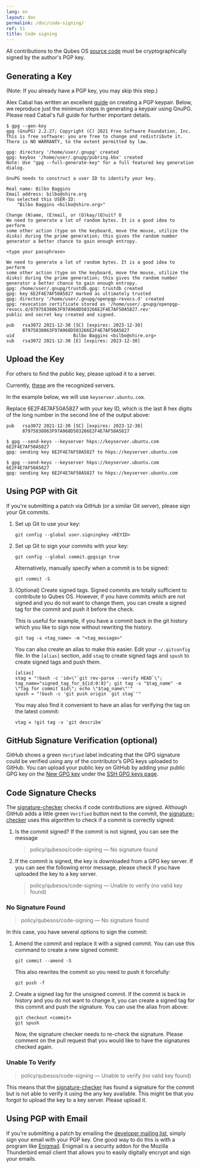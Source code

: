 ```yaml
---
lang: en
layout: doc
permalink: /doc/code-signing/
ref: 51
title: Code signing
---
```


All contributions to the Qubes OS [source code](/doc/source-code/) must be cryptographically signed by the author's PGP key.

## Generating a Key

(Note: If you already have a PGP key, you may skip this step.)

Alex Cabal has written an excellent [guide](https://alexcabal.com/creating-the-perfect-gpg-keypair/) on creating a PGP keypair.
Below, we reproduce just the minimum steps in generating a keypair using GnuPG.
Please read Cabal's full guide for further important details.

~~~
$ gpg --gen-key
gpg (GnuPG) 2.2.27; Copyright (C) 2021 Free Software Foundation, Inc.
This is free software: you are free to change and redistribute it.
There is NO WARRANTY, to the extent permitted by law.

gpg: directory '/home/user/.gnupg' created
gpg: keybox '/home/user/.gnupg/pubring.kbx' created
Note: Use "gpg --full-generate-key" for a full featured key generation dialog.

GnuPG needs to construct a user ID to identify your key.

Real name: Bilbo Baggins
Email address: bilbo@shire.org
You selected this USER-ID:
    "Bilbo Baggins <bilbo@shire.org>"

Change (N)ame, (E)mail, or (O)kay/(Q)uit? O
We need to generate a lot of random bytes. It is a good idea to perform
some other action (type on the keyboard, move the mouse, utilize the
disks) during the prime generation; this gives the random number
generator a better chance to gain enough entropy.

<type your passphrase>

We need to generate a lot of random bytes. It is a good idea to perform
some other action (type on the keyboard, move the mouse, utilize the
disks) during the prime generation; this gives the random number
generator a better chance to gain enough entropy.
gpg: /home/user/.gnupg/trustdb.gpg: trustdb created
gpg: key 6E2F4E7AF50A5827 marked as ultimately trusted
gpg: directory '/home/user/.gnupg/openpgp-revocs.d' created
gpg: revocation certificate stored as '/home/user/.gnupg/openpgp-revocs.d/87975838063F97A968D503266E2F4E7AF50A5827.rev'
public and secret key created and signed.

pub   rsa3072 2021-12-30 [SC] [expires: 2023-12-30]
      87975838063F97A968D503266E2F4E7AF50A5827
uid                      Bilbo Baggins <bilbo@shire.org>
sub   rsa3072 2021-12-30 [E] [expires: 2023-12-30]
~~~

## Upload the Key

For others to find the public key, please upload it to a server.

Currently, [these](https://github.com/marmarek/signature-checker/blob/master/check-git-signature#L133-L135) are the recognized servers.

In the example below, we will use `keyserver.ubuntu.com`.

Replace 6E2F4E7AF50A5827 with your key ID, which is the last 8 hex digits of the long number in the second line of the output above:
```
pub   rsa3072 2021-12-30 [SC] [expires: 2023-12-30]
      87975838063F97A968D503266E2F4E7AF50A5827
```

```shell_session
$ gpg --send-keys --keyserver hkps://keyserver.ubuntu.com 6E2F4E7AF50A5827
gpg: sending key 6E2F4E7AF50A5827 to hkps://keyserver.ubuntu.com
```

```
$ gpg --send-keys --keyserver hkps://keyserver.ubuntu.com 6E2F4E7AF50A5827
gpg: sending key 6E2F4E7AF50A5827 to hkps://keyserver.ubuntu.com
```

## Using PGP with Git

If you're submitting a patch via GitHub (or a similar Git server), please sign
your Git commits.

1. Set up Git to use your key:

   ~~~
   git config --global user.signingkey <KEYID>
   ~~~

2. Set up Git to sign your commits with your key:

   ~~~
   git config --global commit.gpgsign true
   ~~~

   Alternatively, manually specify when a commit is to be signed:

   ~~~
   git commit -S
   ~~~

3. (Optional) Create signed tags.
   Signed commits are totally sufficient to contribute to Qubes OS.
   However, if you have commits which are not signed and you do not want to change them,
   you can create a signed tag for the commit and push it before the check.

   This is useful for example, if you have a commit back in the git history which
   you like to sign now without rewriting the history.

   ~~~
   git tag -s <tag_name> -m "<tag_message>"
   ~~~

   You can also create an alias to make this easier.
   Edit your `~/.gitconfig` file.
   In the `[alias]` section, add `stag` to create signed tags and `spush` to create signed tags and push them.

   ~~~
   [alias]
   stag = "!bash -c 'id=\"`git rev-parse --verify HEAD`\"; tag_name="signed_tag_for_${id:0:8}"; git tag -s "$tag_name" -m \"Tag for commit $id\"; echo \"$tag_name\"'"
   spush = "!bash -c 'git push origin `git stag`'"
   ~~~

   You may also find it convenient to have an alias for verifying the tag on the
   latest commit:

   ~~~
   vtag = !git tag -v `git describe`
   ~~~

## GitHub Signature Verification (optional)

GitHub shows a green `Verified` label indicating that the GPG signature could be
verified using any of the contributor’s GPG keys uploaded to GitHub. You can
upload your public key on GitHub by adding your public GPG key on the [New GPG
key](https://github.com/settings/gpg/new) under the [SSH GPG keys page](https://github.com/settings/keys).

## Code Signature Checks

The [signature-checker](https://github.com/marmarek/signature-checker) checks if code contributions are signed.
Although GitHub adds a little green `Verified` button next to the commit, the [signature-checker](https://github.com/marmarek/signature-checker) uses this algorithm to check if a commit is correctly signed:

1. Is the commit signed?
   If the commit is not signed, you can see the message
   > policy/qubesos/code-signing — No signature found
2. If the commit is signed, the key is downloaded from a GPG key server.
   If you can see the following error message, please check if you have uploaded the key to a key server.
   > policy/qubesos/code-signing — Unable to verify (no valid key found)

### No Signature Found

> policy/qubesos/code-signing — No signature found

In this case, you have several options to sign the commit:

1. Amend the commit and replace it with a signed commit.
   You can use this command to create a new signed commit:

   ```
   git commit --amend -S
   ```

   This also rewrites the commit so you need to push it forcefully:

   ```
   git push -f
   ```

2. Create a signed tag for the unsigned commit.
   If the commit is back in history and you do not want to change it,
   you can create a signed tag for this commit and push the signature.
   You can use the alias from above:

   ```
   git checkout <commit>
   git spush
   ```

   Now, the signature checker needs to re-check the signature.
   Please comment on the pull request that you would like to have the signatures checked again.

### Unable To Verify

> policy/qubesos/code-signing — Unable to verify (no valid key found)

This means that the [signature-checker](https://github.com/marmarek/signature-checker) has found a signature for the commit
but is not able to verify it using the any key available.
This might be that you forgot to upload the key to a key server.
Please upload it.

## Using PGP with Email

If you're submitting a patch by emailing the [developer mailing list](/support/#qubes-devel), simply sign your email with your PGP key.
One good way to do this is with a program like [Enigmail](https://www.enigmail.net/).
Enigmail is a security addon for the Mozilla Thunderbird email client that allows you to easily digitally encrypt and sign your emails.
